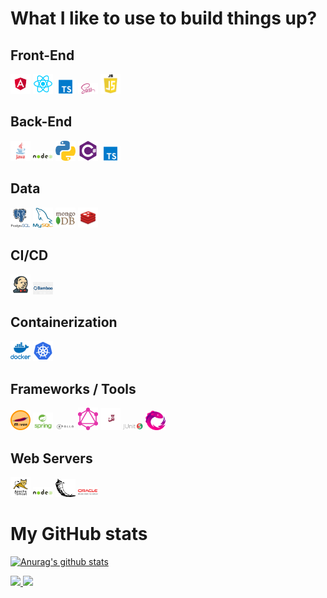 # What I like to use to build things up? 

## Front-End
<img src="./media/angular.png" width="32px">
<img src="./media/react.png" width="32px">
<img src="./media/ts.png" width="32px">
<img src="./media/sass.png" width="32px">
<img src="./media/js.png" width="32px">

## Back-End
<div>
    <img src="./media/java.png" width="32px">
    <img src="./media/node.png" width="32px">
    <img src="./media/python.png" width="32px">
    <img src="./media/c-sharp.png" width="32px">
    <img src="./media/ts.png" width="32px">
</div>

## Data
<div>
    <img src="./media/postgres.png" width="32px">
    <img src="./media/mysql.png" width="32px">
    <img src="./media/mongo.png" width="32px">
    <img src="./media/redis.png" width="32px">
</div>

## CI/CD
<div>
    <img src="./media/jenkins.png" width="32px">
    <img src="./media/bamboo.png" width="32px">
</div>

## Containerization
<div>
    <img src="./media/docker.png" width="32px">
    <img src="./media/kubernetes.png" width="32px">
</div>

## Frameworks / Tools
<div>
    <img src="./media/maven.png" width="32px">
    <img src="./media/spring.png" width="32px">
    <img src="./media/apollo.png" width="32px">
    <img src="./media/graphql.png" width="32px">
    <img src="./media/jest.png" width="32px">
    <img src="./media/junit.png" width="32px">
    <img src="./media/rxjs.png" width="32px">
</div>

## Web Servers
<div>
    <img src="./media/tomcat.png" width="32px">
    <img src="./media/node.png" width="32px">
    <img src="./media/flask.png" width="32px">
    <img src="./media/weblogic.png" width="32px">
</div>

# My GitHub stats

[![Anurag's github stats](https://github-readme-stats.vercel.app/api?username=idcodeoverflow&count_private=true&show_icons=true&theme=transparent&hide=issues)](https://github.com/anuraghazra/github-readme-stats)

<div>
    <a href="https://www.linkedin.com/in/david-israel-garc%C3%ADa-alc%C3%A1zar-4825a554/">
        <img src="./linkedin.png">
    </a>
    <a href="https://www.hackerrank.com/idcodeoverflow">
        <img src="./hackerrank.png">
    </a>
</div>